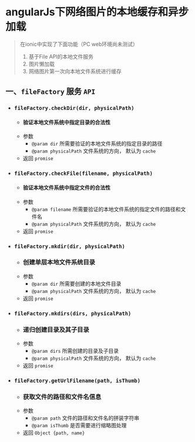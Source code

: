 # angularJs下网络图片的本地缓存和异步加载

> 在ionic中实现了下面功能（PC web环境尚未测试）
> 1. 基于File API的本地文件服务
> 2. 图片懒加载
> 3. 网络图片第一次向本地文件系统进行缓存

## 一、`fileFactory` 服务 `API`
* ### `fileFactory.checkDir(dir, physicalPath)`
    - #### 验证本地文件系统中指定目录的合法性
    - 参数
        - `@param dir` 所需要验证的本地文件系统的指定目录的路径
        - `@param physicalPath`  文件系统的方向， 默认为 `cache`
    - 返回 `promise`
    
* ### `fileFactory.checkFile(filename, physicalPath)`
    - #### 验证本地文件系统中指定文件的合法性
    - 参数
        - `@param filename` 所需要验证的本地文件系统的指定文件的路径和文件名
        - `@param physicalPath` 文件系统的方向， 默认为 `cache`
    - 返回 `promise`
    
* ### `fileFactory.mkdir(dir, physicalPath)`
    - ### 创建单层本地文件系统目录
    - 参数
        - `@param dir` 所需要创建的本地文件目录
        - `@param physicalPath` 文件系统的方向， 默认为 `cache`
    - 返回 `promise`
    
* ### `fileFactory.mkdirs(dirs, physicalPath)`
    - ### 递归创建目录及其子目录
    - 参数
         - `@param dirs` 所需创建的目录及子目录
         - `@param physicalPath` 文件系统的方向， 默认为 `cache`
    - 返回 `promise`
    
* ### `fileFactory.getUrlFilename(path, isThumb)`
    - ### 获取文件的路径和文件名信息
    - 参数
        - `@param path` 文件的路径和文件名的拼装字符串
        - `@param isThumb` 是否需要进行缩略图处理
    - 返回 `Object {path, name}`
